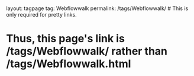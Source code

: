 ###
layout: tagpage
tag: Webflowwalk
permalink: /tags/Webflowwalk/ # This is only required for pretty links.
###

# Thus, this page's link is /tags/Webflowwalk/ rather than /tags/Webflowwalk.html
